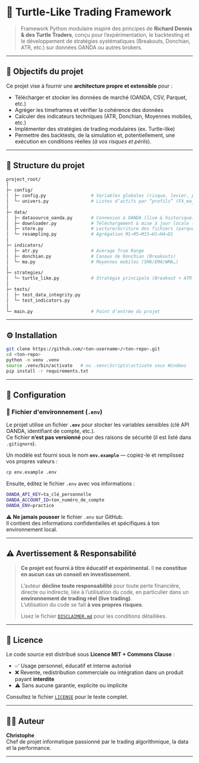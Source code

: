 # 🐢 Turtle-Like Trading Framework

> Framework Python modulaire inspiré des principes de **Richard Dennis & des Turtle Traders**, conçu pour l’expérimentation, le backtesting et le développement de stratégies systématiques (Breakouts, Donchian, ATR, etc.) sur données OANDA ou autres brokers.

---

## 🚀 Objectifs du projet

Ce projet vise à fournir une **architecture propre et extensible** pour :
- Télécharger et stocker les données de marché (OANDA, CSV, Parquet, etc.)
- Agréger les timeframes et vérifier la cohérence des données
- Calculer des indicateurs techniques (ATR, Donchian, Moyennes mobiles, etc.)
- Implémenter des stratégies de trading modulaires (ex. Turtle-like)
- Permettre des backtests, de la simulation et, potentiellement, une exécution en conditions réelles (*à vos risques et périls*).

---

## 🧱 Structure du projet

```bash
project_root/
│
├─ config/
│  ├─ config.py                 # Variables globales (risque, levier, paramètres par défaut)
│  └─ univers.py                # Listes d’actifs par “profils” (FX_majors, Metals, Indices, Crypto…)
│
├─ data/
│  ├─ datasource_oanda.py       # Connexion à OANDA (live & historique)
│  ├─ downloader.py             # Téléchargement & mise à jour locale (par symbole/timeframe)
│  ├─ store.py                  # Lecture/écriture des fichiers (parquet/csv), validations
│  └─ resampling.py             # Agrégation M1→M5→M15→H1→H4→D1
│
├─ indicators/
│  ├─ atr.py                    # Average True Range
│  ├─ donchian.py               # Canaux de Donchian (Breakouts)
│  └─ ma.py                     # Moyennes mobiles (SMA/EMA/WMA…)
│
├─ strategies/
│  └─ turtle_like.py            # Stratégie principale (Breakout + ATR Stop)
│
├─ tests/
│  ├─ test_data_integrity.py
│  └─ test_indicators.py
│
└─ main.py                      # Point d’entrée du projet
```

---

## ⚙️ Installation

```bash
git clone https://github.com/<ton-username>/<ton-repo>.git
cd <ton-repo>
python -m venv .venv
source .venv/bin/activate   # ou .venv\Scripts\activate sous Windows
pip install -r requirements.txt
```

---

## 🔑 Configuration

### 🔧 Fichier d'environnement (`.env`)

Le projet utilise un fichier **`.env`** pour stocker les variables sensibles (clé API OANDA, identifiant de compte, etc.).  
Ce fichier **n’est pas versionné** pour des raisons de sécurité (il est listé dans `.gitignore`).  

Un modèle est fourni sous le nom **`env.example`** — copiez-le et remplissez vos propres valeurs :

```bash
cp env.example .env
```

Ensuite, éditez le fichier `.env` avec vos informations :
```bash
OANDA_API_KEY=ta_clé_personnelle
OANDA_ACCOUNT_ID=ton_numéro_de_compte
OANDA_ENV=practice
```

⚠️ **Ne jamais pousser** le fichier `.env` sur GitHub.  
Il contient des informations confidentielles et spécifiques à ton environnement local.

---

## ⚠️ Avertissement & Responsabilité

> **Ce projet est fourni à titre éducatif et expérimental.**
> Il **ne constitue en aucun cas un conseil en investissement.**
>  
> L’auteur **décline toute responsabilité** pour toute perte financière, directe ou indirecte, liée à l’utilisation du code, en particulier dans un **environnement de trading réel (live trading)**.  
> L’utilisation du code se fait **à vos propres risques**.  
>  
> Lisez le fichier [`DISCLAIMER.md`](DISCLAIMER.md) pour les conditions détaillées.

---

## 📜 Licence

Le code source est distribué sous **Licence MIT + Commons Clause** :
- ✅ Usage personnel, éducatif et interne autorisé  
- ❌ Revente, redistribution commerciale ou intégration dans un produit payant **interdite**  
- ⚠️ Sans aucune garantie, explicite ou implicite

Consultez le fichier [`LICENSE`](LICENSE) pour le texte complet.

---

## 🧑‍💻 Auteur

**Christophe**  
Chef de projet informatique passionné par le trading algorithmique, la data et la performance.

---
